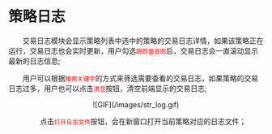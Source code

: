 # 策略日志

&emsp;&emsp;交易日志模块会显示策略列表中选中的策略的交易日志详情，如果该策略正在运行，交易日志也会实时更新，用户勾选<font color="red">```跟踪至底部```</font>后，交易日志会一直滚动显示最新的日志信息;<br/>

&emsp;&emsp;用户可以根据<font color=red>```搜索关键字```</font>的方式来筛选需要查看的交易日志，如果策略的交易日志过多，用户也可以点击<font color=red>```清空```</font>按钮，清空前端显示的交易日志;
<div align=center>![GIF](/images/str_log.gif)

&emsp;&emsp;点击<font color="red">```打开日志文件```</font>按钮，会在新窗口打开当前策略对应的日志文件；
